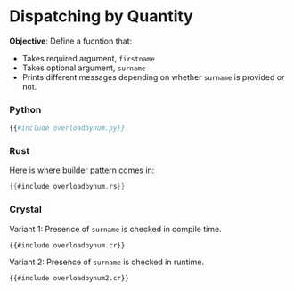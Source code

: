 # Dispatching by Quantity

**Objective**: Define a fucntion that:

- Takes required argument, `firstname`
- Takes optional argument, `surname`
- Prints different messages depending on whether `surname` is provided or not.

### Python

```python
{{#include overloadbynum.py}}
```

### Rust

Here is where builder pattern comes in:

```rust
{{#include overloadbynum.rs}}
```

### Crystal

Variant 1: Presence of `surname` is checked in compile time.

```crystal
{{#include overloadbynum.cr}}
```

Variant 2: Presence of `surname` is checked in runtime.

```crystal
{{#include overloadbynum2.cr}}
```
